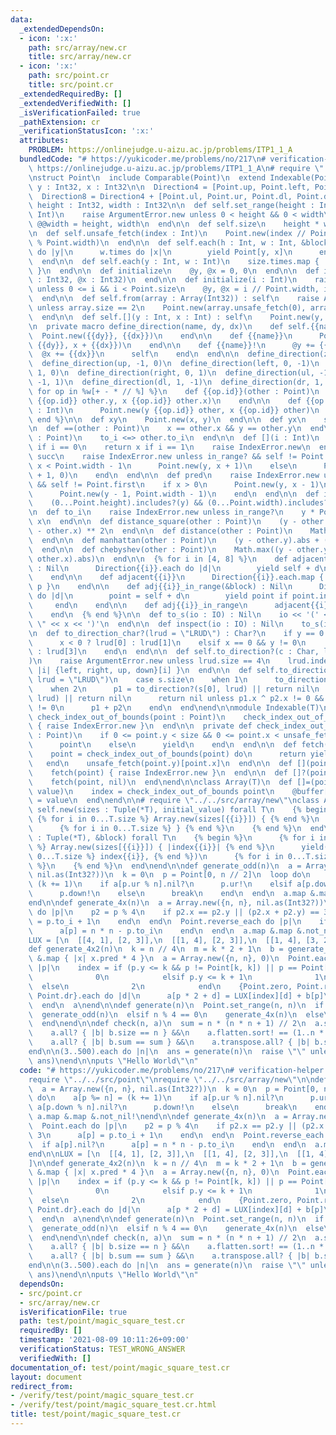 ```yaml
---
data:
  _extendedDependsOn:
  - icon: ':x:'
    path: src/array/new.cr
    title: src/array/new.cr
  - icon: ':x:'
    path: src/point.cr
    title: src/point.cr
  _extendedRequiredBy: []
  _extendedVerifiedWith: []
  _isVerificationFailed: true
  _pathExtension: cr
  _verificationStatusIcon: ':x:'
  attributes:
    PROBLEM: https://onlinejudge.u-aizu.ac.jp/problems/ITP1_1_A
  bundledCode: "# https://yukicoder.me/problems/no/217\n# verification-helper: PROBLEM\
    \ https://onlinejudge.u-aizu.ac.jp/problems/ITP1_1_A\n# require \"../../src/point\"\
    \nstruct Point\n  include Comparable(Point)\n  extend Indexable(Point)\n\n  property\
    \ y : Int32, x : Int32\n\n  Direction4 = [Point.up, Point.left, Point.down, Point.right]\n\
    \  Direction8 = Direction4 + [Point.ul, Point.ur, Point.dl, Point.dr]\n\n  class_getter!\
    \ height : Int32, width : Int32\n\n  def self.set_range(height : Int, width :\
    \ Int)\n    raise ArgumentError.new unless 0 < height && 0 < width\n    @@height,\
    \ @@width = height, width\n  end\n\n  def self.size\n    height * width\n  end\n\
    \n  def self.unsafe_fetch(index : Int)\n    Point.new(index // Point.width, index\
    \ % Point.width)\n  end\n\n  def self.each(h : Int, w : Int, &block)\n    h.times\
    \ do |y|\n      w.times do |x|\n        yield Point[y, x]\n      end\n    end\n\
    \  end\n\n  def self.each(y : Int, w : Int)\n    size.times.map { |i| Point.new(i)\
    \ }\n  end\n\n  def initialize\n    @y, @x = 0, 0\n  end\n\n  def initialize(@y\
    \ : Int32, @x : Int32)\n  end\n\n  def initialize(i : Int)\n    raise ArgumentError.new\
    \ unless 0 <= i && i < Point.size\n    @y, @x = i // Point.width, i % Point.width\n\
    \  end\n\n  def self.from(array : Array(Int32)) : self\n    raise ArgumentError.new\
    \ unless array.size == 2\n    Point.new(array.unsafe_fetch(0), array.unsafe_fetch(1))\n\
    \  end\n\n  def self.[](y : Int, x : Int) : self\n    Point.new(y, x)\n  end\n\
    \n  private macro define_direction(name, dy, dx)\n    def self.{{name}}\n    \
    \  Point.new({{dy}}, {{dx}})\n    end\n\n    def {{name}}\n      Point.new(y +\
    \ {{dy}}, x + {{dx}})\n    end\n\n    def {{name}}!\n      @y += {{dy}}\n    \
    \  @x += {{dx}}\n      self\n    end\n  end\n\n  define_direction(zero, 0, 0)\n\
    \  define_direction(up, -1, 0)\n  define_direction(left, 0, -1)\n  define_direction(down,\
    \ 1, 0)\n  define_direction(right, 0, 1)\n  define_direction(ul, -1, -1)\n  define_direction(ur,\
    \ -1, 1)\n  define_direction(dl, 1, -1)\n  define_direction(dr, 1, 1)\n\n  {%\
    \ for op in %w[+ - * // %] %}\n    def {{op.id}}(other : Point)\n      Point.new(y\
    \ {{op.id}} other.y, x {{op.id}} other.x)\n    end\n\n    def {{op.id}}(other\
    \ : Int)\n      Point.new(y {{op.id}} other, x {{op.id}} other)\n    end\n  {%\
    \ end %}\n\n  def xy\n    Point.new(x, y)\n  end\n\n  def yx\n    self\n  end\n\
    \n  def ==(other : Point)\n    x == other.x && y == other.y\n  end\n\n  def <=>(other\
    \ : Point)\n    to_i <=> other.to_i\n  end\n\n  def [](i : Int)\n    return y\
    \ if i == 0\n    return x if i == 1\n    raise IndexError.new\n  end\n\n  def\
    \ succ\n    raise IndexError.new unless in_range? && self != Point.last\n    if\
    \ x < Point.width - 1\n      Point.new(y, x + 1)\n    else\n      Point.new(y\
    \ + 1, 0)\n    end\n  end\n\n  def pred\n    raise IndexError.new unless in_range?\
    \ && self != Point.first\n    if x > 0\n      Point.new(y, x - 1)\n    else\n\
    \      Point.new(y - 1, Point.width - 1)\n    end\n  end\n\n  def in_range?\n\
    \    (0...Point.height).includes?(y) && (0...Point.width).includes?(x)\n  end\n\
    \n  def to_i\n    raise IndexError.new unless in_range?\n    y * Point.width +\
    \ x\n  end\n\n  def distance_square(other : Point)\n    (y - other.y) ** 2 + (x\
    \ - other.x) ** 2\n  end\n\n  def distance(other : Point)\n    Math.sqrt(distance_square(other))\n\
    \  end\n\n  def manhattan(other : Point)\n    (y - other.y).abs + (x - other.x).abs\n\
    \  end\n\n  def chebyshev(other : Point)\n    Math.max((y - other.y).abs, (x -\
    \ other.x).abs)\n  end\n\n  {% for i in [4, 8] %}\n    def adjacent{{i}}(&block)\
    \ : Nil\n      Direction{{i}}.each do |d|\n        yield self + d\n      end\n\
    \    end\n\n    def adjacent{{i}}\n      Direction{{i}}.each.map { |p| self +\
    \ p }\n    end\n\n    def adj{{i}}_in_range(&block) : Nil\n      Direction{{i}}.each\
    \ do |d|\n        point = self + d\n        yield point if point.in_range?\n \
    \     end\n    end\n\n    def adj{{i}}_in_range\n      adjacent{{i}}.select(&.in_range?)\n\
    \    end\n  {% end %}\n\n  def to_s(io : IO) : Nil\n    io << '(' << y << \",\
    \ \" << x << ')'\n  end\n\n  def inspect(io : IO) : Nil\n    to_s(io)\n  end\n\
    \n  def to_direction_char?(lrud = \"LRUD\") : Char?\n    if y == 0 && x != 0\n\
    \      x < 0 ? lrud[0] : lrud[1]\n    elsif x == 0 && y != 0\n      y < 0 ? lrud[2]\
    \ : lrud[3]\n    end\n  end\n\n  def self.to_direction?(c : Char, lrud = \"LRUD\"\
    )\n    raise ArgumentError.new unless lrud.size == 4\n    lrud.index(c).try {\
    \ |i| {left, right, up, down}[i] }\n  end\n\n  def self.to_direction?(s : String,\
    \ lrud = \"LRUD\")\n    case s.size\n    when 1\n      to_direction?(s[0], lrud)\n\
    \    when 2\n      p1 = to_direction?(s[0], lrud) || return nil\n      p2 = to_direction?(s[1],\
    \ lrud) || return nil\n      return nil unless p1.x ^ p2.x != 0 && p1.y ^ p2.y\
    \ != 0\n      p1 + p2\n    end\n  end\nend\n\nmodule Indexable(T)\n  private def\
    \ check_index_out_of_bounds(point : Point)\n    check_index_out_of_bounds(point)\
    \ { raise IndexError.new }\n  end\n\n  private def check_index_out_of_bounds(point\
    \ : Point)\n    if 0 <= point.y < size && 0 <= point.x < unsafe_fetch(point.y).size\n\
    \      point\n    else\n      yield\n    end\n  end\n\n  def fetch(point : Point)\n\
    \    point = check_index_out_of_bounds(point) do\n      return yield point\n \
    \   end\n    unsafe_fetch(point.y)[point.x]\n  end\n\n  def [](point : Point)\n\
    \    fetch(point) { raise IndexError.new }\n  end\n\n  def []?(point : Point)\n\
    \    fetch(point, nil)\n  end\nend\n\nclass Array(T)\n  def []=(point : Point,\
    \ value)\n    index = check_index_out_of_bounds point\n    @buffer[index.y][index.x]\
    \ = value\n  end\nend\n\n# require \"../../src/array/new\"\nclass Array\n  def\
    \ self.new(sizes : Tuple(*T), initial_value) forall T\n    {% begin %}\n     \
    \ {% for i in 0...T.size %} Array.new(sizes[{{i}}]) { {% end %}\n      initial_value\n\
    \      {% for i in 0...T.size %} } {% end %}\n    {% end %}\n  end\n\n  def self.new(sizes\
    \ : Tuple(*T), &block) forall T\n    {% begin %}\n      {% for i in 0...T.size\
    \ %} Array.new(sizes[{{i}}]) { |index{{i}}| {% end %}\n      yield({% for i in\
    \ 0...T.size %} index{{i}}, {% end %})\n      {% for i in 0...T.size %} } {% end\
    \ %}\n    {% end %}\n  end\nend\n\ndef generate_odd(n)\n  a = Array.new({n, n},\
    \ nil.as(Int32?))\n  k = 0\n  p = Point[0, n // 2]\n  loop do\n    a[p %= n] =\
    \ (k += 1)\n    if a[p.ur % n].nil?\n      p.ur!\n    elsif a[p.down % n].nil?\n\
    \      p.down!\n    else\n      break\n    end\n  end\n  a.map &.map &.not_nil!\n\
    end\n\ndef generate_4x(n)\n  a = Array.new({n, n}, nil.as(Int32?))\n  Point.each\
    \ do |p|\n    p2 = p % 4\n    if p2.x == p2.y || (p2.x + p2.y) == 3\n      a[p]\
    \ = p.to_i + 1\n    end\n  end\n  Point.reverse_each do |p|\n    if a[p].nil?\n\
    \      a[p] = n * n - p.to_i\n    end\n  end\n  a.map &.map &.not_nil!\nend\n\n\
    LUX = [\n  [[4, 1], [2, 3]],\n  [[1, 4], [2, 3]],\n  [[1, 4], [3, 2]],\n]\n\n\
    def generate_4x2(n)\n  k = n // 4\n  m = k * 2 + 1\n  b = generate_odd(m).map\
    \ &.map { |x| x.pred * 4 }\n  a = Array.new({n, n}, 0)\n  Point.each(m, m) do\
    \ |p|\n    index = if (p.y <= k && p != Point[k, k]) || p == Point[k + 1, k]\n\
    \              0\n            elsif p.y <= k + 1\n              1\n          \
    \  else\n              2\n            end\n    {Point.zero, Point.right, Point.down,\
    \ Point.dr}.each do |d|\n      a[p * 2 + d] = LUX[index][d] + b[p]\n    end\n\
    \  end\n  a\nend\n\ndef generate(n)\n  Point.set_range(n, n)\n  if n.odd?\n  \
    \  generate_odd(n)\n  elsif n % 4 == 0\n    generate_4x(n)\n  else\n    generate_4x2(n)\n\
    \  end\nend\n\ndef check(n, a)\n  sum = n * (n * n + 1) // 2\n  a.size == n &&\n\
    \    a.all? { |b| b.size == n } &&\n    a.flatten.sort! == (1..n * n).to_a &&\n\
    \    a.all? { |b| b.sum == sum } &&\n    a.transpose.all? { |b| b.sum == sum }\n\
    end\n\n(3..500).each do |n|\n  ans = generate(n)\n  raise \"\" unless check(n,\
    \ ans)\nend\n\nputs \"Hello World\"\n"
  code: "# https://yukicoder.me/problems/no/217\n# verification-helper: PROBLEM https://onlinejudge.u-aizu.ac.jp/problems/ITP1_1_A\n\
    require \"../../src/point\"\nrequire \"../../src/array/new\"\n\ndef generate_odd(n)\n\
    \  a = Array.new({n, n}, nil.as(Int32?))\n  k = 0\n  p = Point[0, n // 2]\n  loop\
    \ do\n    a[p %= n] = (k += 1)\n    if a[p.ur % n].nil?\n      p.ur!\n    elsif\
    \ a[p.down % n].nil?\n      p.down!\n    else\n      break\n    end\n  end\n \
    \ a.map &.map &.not_nil!\nend\n\ndef generate_4x(n)\n  a = Array.new({n, n}, nil.as(Int32?))\n\
    \  Point.each do |p|\n    p2 = p % 4\n    if p2.x == p2.y || (p2.x + p2.y) ==\
    \ 3\n      a[p] = p.to_i + 1\n    end\n  end\n  Point.reverse_each do |p|\n  \
    \  if a[p].nil?\n      a[p] = n * n - p.to_i\n    end\n  end\n  a.map &.map &.not_nil!\n\
    end\n\nLUX = [\n  [[4, 1], [2, 3]],\n  [[1, 4], [2, 3]],\n  [[1, 4], [3, 2]],\n\
    ]\n\ndef generate_4x2(n)\n  k = n // 4\n  m = k * 2 + 1\n  b = generate_odd(m).map\
    \ &.map { |x| x.pred * 4 }\n  a = Array.new({n, n}, 0)\n  Point.each(m, m) do\
    \ |p|\n    index = if (p.y <= k && p != Point[k, k]) || p == Point[k + 1, k]\n\
    \              0\n            elsif p.y <= k + 1\n              1\n          \
    \  else\n              2\n            end\n    {Point.zero, Point.right, Point.down,\
    \ Point.dr}.each do |d|\n      a[p * 2 + d] = LUX[index][d] + b[p]\n    end\n\
    \  end\n  a\nend\n\ndef generate(n)\n  Point.set_range(n, n)\n  if n.odd?\n  \
    \  generate_odd(n)\n  elsif n % 4 == 0\n    generate_4x(n)\n  else\n    generate_4x2(n)\n\
    \  end\nend\n\ndef check(n, a)\n  sum = n * (n * n + 1) // 2\n  a.size == n &&\n\
    \    a.all? { |b| b.size == n } &&\n    a.flatten.sort! == (1..n * n).to_a &&\n\
    \    a.all? { |b| b.sum == sum } &&\n    a.transpose.all? { |b| b.sum == sum }\n\
    end\n\n(3..500).each do |n|\n  ans = generate(n)\n  raise \"\" unless check(n,\
    \ ans)\nend\n\nputs \"Hello World\"\n"
  dependsOn:
  - src/point.cr
  - src/array/new.cr
  isVerificationFile: true
  path: test/point/magic_square_test.cr
  requiredBy: []
  timestamp: '2021-08-09 10:11:26+09:00'
  verificationStatus: TEST_WRONG_ANSWER
  verifiedWith: []
documentation_of: test/point/magic_square_test.cr
layout: document
redirect_from:
- /verify/test/point/magic_square_test.cr
- /verify/test/point/magic_square_test.cr.html
title: test/point/magic_square_test.cr
---
```

